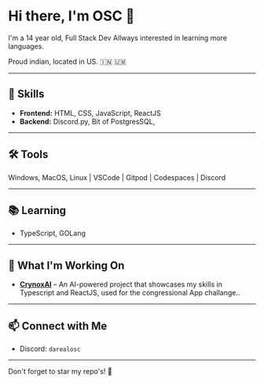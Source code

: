 # Hi there, I'm OSC 👋

I'm a 14 year old, Full Stack Dev Allways interested in learning more languages.

Proud indian, located in US. 🇮🇳 🇺🇲 

---

## 🔧 Skills
- **Frontend:** HTML, CSS, JavaScript, ReactJS  
- **Backend:** Discord.py, Bit of PostgresSQL,  

---

## 🛠️ Tools
Windows, MacOS, Linux | VSCode | Gitpod | Codespaces | Discord

---

## 📚 Learning
- TypeScript, GOLang

---

## 🚀 What I'm Working On
- **[CrynoxAI](https://github.com/darealosc/CrynoxAI)** – An AI-powered project that showcases my skills in Typescript and ReactJS, used for the congressional App challange..

---

## 📫 Connect with Me
- Discord: `darealosc`  

---

Don't forget to star my repo's! 🌟
